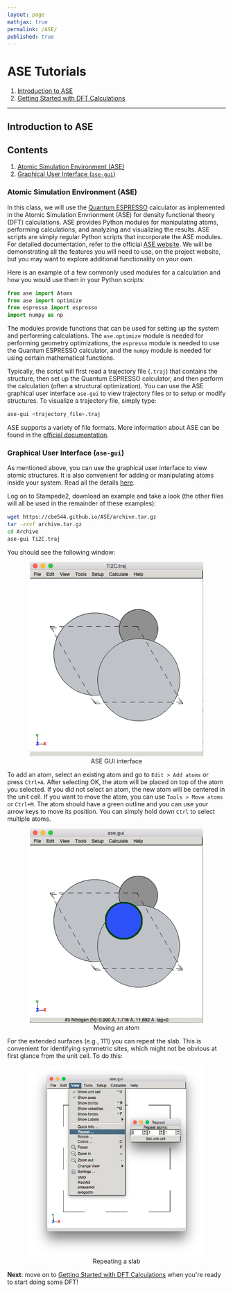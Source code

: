```yaml
---
layout: page
mathjax: true
permalink: /ASE/
published: true
---
```


# ASE Tutorials
1. [Introduction to ASE](../ASE/)
2. [Getting Started with DFT Calculations](Getting_Started/)


____

## Introduction to ASE

## Contents
1. [Atomic Simulation Environment (ASE)](#backgroun)
2. [Graphical User Interface (`ase-gui`)](#ase-gui)

<a name='background'></a>

### Atomic Simulation Environment (ASE) ###
In this class, we will use the [Quantum ESPRESSO](http://www.quantum-espresso.org) calculator as implemented in the Atomic Simulation Envrionment (ASE) for density functional theory (DFT) calculations. ASE provides Python modules for manipulating atoms, performing calculations, and analyzing and visualizing the results. ASE scripts are simply regular Python scripts that incorporate the ASE modules. For detailed documentation, refer to the official [ASE website](http://wiki.fysik.dtu.dk/ase/index.html). We will be demonstrating all the features you will need to use, on the project website, but you may want to explore additional functionality on your own.

Here is an example of a few commonly used modules for a calculation and how you would use them in your Python scripts:

```python
from ase import Atoms
from ase import optimize
from espresso import espresso
import numpy as np
```

The modules provide functions that can be used for setting up the system and performing calculations. The `ase.optimize` module is needed for performing geometry optimizations, the `espresso` module is needed to use the Quantum ESPRESSO calculator, and the `numpy` module is needed for using certain mathematical functions.

Typically, the script will first read a trajectory file (`.traj`) that contains the structure, then set up the Quantum ESPRESSO calculator, and then perform the calculation (often a structural optimization). You can use the ASE graphical user interface `ase-gui` to view trajectory files or to setup or modify structures. To visualize a trajectory file, simply type:

```bash
ase-gui <trajectory_file>.traj
```

ASE supports a variety of file formats. More information about ASE can be found in the [official documentation](http://wiki.fysik.dtu.dk/ase/ase/ase.html).

<a name='ase-gui'></a>

### Graphical User Interface (`ase-gui`) ###

As mentioned above, you can use the graphical user interface to view atomic structures. It is also convenient for adding or manipulating atoms inside your system. Read all the details [here](http://wiki.fysik.dtu.dk/ase/ase/gui/gui.html).

Log on to Stampede2, download an example and take a look (the other files will all be used in the remainder of these examples):

```bash
wget https://cbe544.github.io/ASE/archive.tar.gz
tar -zxvf archive.tar.gz 
cd Archive
ase-gui Ti2C.traj
```

You should see the following window:

<center><img src="Images/gui-window.png" alt="window" style="width: 400px;"/><br>
ASE GUI interface
</center>

To add an atom, select an existing atom and go to `Edit > Add atoms` or press `Ctrl+A`. After selecting OK, the atom will be placed on top of the atom you selected. If you did not select an atom, the new atom will be centered in the unit cell. If you want to move the atom, you can use `Tools > Move atoms` or `Ctrl+M`. The atom should have a green outline and you can use your arrow keys to move its position. You can simply hold down `Ctrl` to select multiple atoms.

<center><img src="Images/gui-move.png" alt="add" style="width: 400px;"/><br>
Moving an atom
</center>

For the extended surfaces (e.g., 111) you can repeat the slab. This is convenient for identifying symmetric sites, which might not be obvious at first glance from the unit cell. To do this:

<center><img src="Images/gui-repeating.png" alt="add" style="width: 400px;"/><br>
Repeating a slab
</center>

**Next**: move on to [Getting Started with DFT Calculations](Getting_Started/) when you're ready to start doing some DFT!
